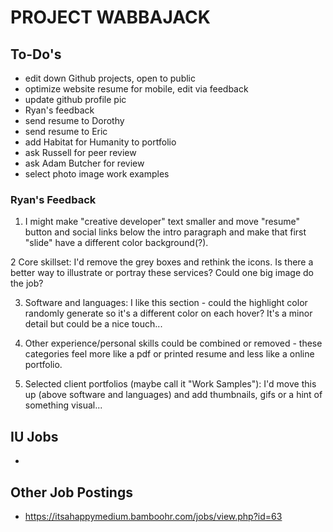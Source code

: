 # PROJECT WABBAJACK

## To-Do's

- edit down Github projects, open to public
- optimize website resume for mobile, edit via feedback
- update github profile pic
- Ryan's feedback
- send resume to Dorothy
- send resume to Eric
- add Habitat for Humanity to portfolio
- ask Russell for peer review
- ask Adam Butcher for review
- select photo image work examples

### Ryan's Feedback


1. I might make "creative developer" text smaller and move "resume" button and social links below the intro paragraph and make that first "slide" have a different color background(?).

2 Core skillset: I'd remove the grey boxes and rethink the icons. Is there a better way to illustrate or portray these services? Could one big image do the job? 

3. Software and languages: I like this section - could the highlight color randomly generate so it's a different color on each hover? It's a minor detail but could be a nice touch...

4. Other experience/personal skills could be combined or removed - these categories feel more like a pdf or printed resume and less like a online portfolio.

5. Selected client portfolios (maybe call it "Work Samples"): I'd move this up (above software and languages) and add thumbnails, gifs or a hint of something visual...

## IU Jobs

- 

## Other Job Postings

- https://itsahappymedium.bamboohr.com/jobs/view.php?id=63


